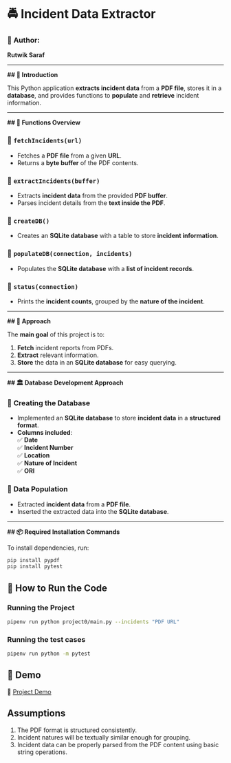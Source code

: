 # 🚔 Incident Data Extractor

### 👤 **Author:**  
**Rutwik Saraf**

---

**## 📌 Introduction**

This Python application **extracts incident data** from a **PDF file**, stores it in a **database**, and provides functions to **populate** and **retrieve** incident information.

---

**## 📜 Functions Overview**

### 🔹 `fetchIncidents(url)`
- Fetches a **PDF file** from a given **URL**.
- Returns a **byte buffer** of the PDF contents.

### 🔹 `extractIncidents(buffer)`
- Extracts **incident data** from the provided **PDF buffer**.
- Parses incident details from the **text inside the PDF**.

### 🔹 `createDB()`
- Creates an **SQLite database** with a table to store **incident information**.

### 🔹 `populateDB(connection, incidents)`
- Populates the **SQLite database** with a **list of incident records**.

### 🔹 `status(connection)`
- Prints the **incident counts**, grouped by the **nature of the incident**.

---

**## 🚀 Approach**

The **main goal** of this project is to:
1. **Fetch** incident reports from PDFs.
2. **Extract** relevant information.
3. **Store** the data in an **SQLite database** for easy querying.

---

**## 🏛 Database Development Approach**

### 🔹 **Creating the Database**
- Implemented an **SQLite database** to store **incident data** in a **structured format**.
- **Columns included**:  
  ✅ **Date**  
  ✅ **Incident Number**  
  ✅ **Location**  
  ✅ **Nature of Incident**  
  ✅ **ORI**

### 🔹 **Data Population**
- Extracted **incident data** from a **PDF file**.
- Inserted the extracted data into the **SQLite database**.

---

**## 📦 Required Installation Commands**

To install dependencies, run:

```sh
pip install pypdf
pip install pytest
```

## **🎯 How to Run the Code**

### **Running the Project**

```sh
pipenv run python project0/main.py --incidents "PDF URL"
```

### **Running the test cases**

```sh
pipenv run python -m pytest
```

## 🎥 **Demo**
🔗 [Project Demo](https://github.com/user-attachments/assets/566e22c2-7d8e-4ad0-ac62-a8ae404f012d) 

## **Assumptions**
1. The PDF format is structured consistently.
2. Incident natures will be textually similar enough for grouping.
3. Incident data can be properly parsed from the PDF content using basic string operations.
